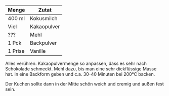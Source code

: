 | Menge   | Zutat       |
|---------|-------------|
| 400 ml  | Kokusmilch  |
| Viel    | Kakaopulver |
| ???     | Mehl        |
| 1 Pck   | Backpulver  |
| 1 Prise | Vanille     |

Alles verühren. Kakaopulvermenge so anpassen, dass es
sehr nach Schokolade schmeckt. Mehl dazu, bis man eine
sehr dickflüssige Masse hat. In eine Backform geben und
c.a. 30-40 Minuten bei 200°C backen.

Der Kuchen sollte dann in der Mitte schön weich und cremig und
außen fest sein.
